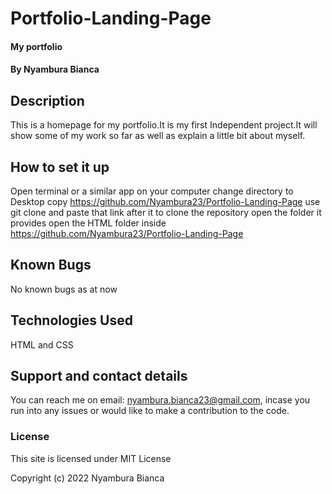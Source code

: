 # Portfolio-Landing-Page
#### My portfolio

#### By Nyambura Bianca

## Description
This is a homepage for my portfolio.It is my first Independent project.It will show some of my work so far as well as explain a little bit about myself.

## How to set it up
Open terminal or a similar app on your computer
change directory to Desktop
copy https://github.com/Nyambura23/Portfolio-Landing-Page
use git clone and paste that link after it to clone the repository
open the folder it provides
open the HTML folder inside
https://github.com/Nyambura23/Portfolio-Landing-Page

## Known Bugs
No known bugs as at now

## Technologies Used
HTML and CSS

## Support and contact details
You can reach me on email: nyambura.bianca23@gmail.com, incase you run into any issues or would like to make a contribution to the code.

### License
This site is licensed under MIT License

Copyright (c) 2022 Nyambura Bianca
